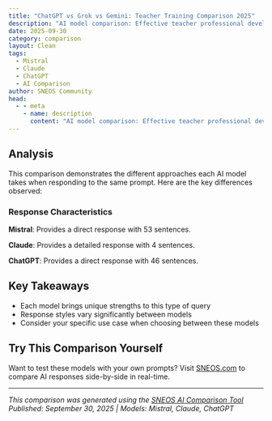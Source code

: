 ```yaml
---
title: "ChatGPT vs Grok vs Gemini: Teacher Training Comparison 2025"
description: "AI model comparison: Effective teacher professional development programs..."
date: 2025-09-30
category: comparison
layout: Clean
tags:
  - Mistral
  - Claude
  - ChatGPT
  - AI Comparison
author: SNEOS Community
head:
  - - meta
    - name: description
      content: "AI model comparison: Effective teacher professional development programs..."
---
```


<ChatComparison
  title="ChatGPT vs Grok vs Gemini: Teacher Training Comparison 2025"
  prompt="Effective teacher professional development programs"
  :responses='{
    "Mistral": "Effective teacher professional development programs are crucial for enhancing educators\u0027 skills, knowledge, and practices, ultimately improving student outcomes. Here are some key characteristics and strategies for effective teacher professional development:\n\n### Key Characteristics\n\n1. **Relevant and Practical**:\n   - **Content-Specific**: Focus on the specific subjects or areas where teachers need improvement.\n   - **Practical Applications**: Provide hands-on, real-world applications that teachers can immediately use in their classrooms.\n\n2. **Collaborative**:\n   - **Peer Learning**: Encourage collaboration and peer-to-peer learning.\n   - **Communities of Practice**: Foster communities where teachers can share experiences, resources, and best practices.\n\n3. **Sustained and Intensive**:\n   - **Ongoing Support**: Provide continuous support rather than one-off workshops.\n   - **Follow-Up**: Include follow-up sessions, coaching, and mentoring to reinforce learning.\n\n4. **Research-Based**:\n   - **Evidence-Informed**: Use strategies and methods that are backed by research.\n   - **Data-Driven**: Utilize data to identify areas for improvement and measure the impact of professional development.\n\n5. **Tailored to Individual Needs**:\n   - **Personalized Learning**: Offer differentiated professional development based on individual teacher needs and goals.\n   - **Flexible Formats**: Provide a variety of formats, including workshops, online courses, webinars, and coaching.\n\n6. **Focused on Student Outcomes**:\n   - **Student-Centered**: Ensure that the ultimate goal is to improve student learning and outcomes.\n   - **Alignment with Standards**: Align professional development with curriculum standards and educational goals.\n\n### Strategies for Effective Professional Development\n\n1. **Workshops and Seminars**:\n   - **Interactive Sessions**: Ensure workshops are interactive and engaging.\n   - **Expert-Led**: Bring in experts and experienced educators to lead sessions.\n\n2. **Online Courses and Webinars**:\n   - **Flexible Scheduling**: Offer online courses that teachers can complete at their own pace.\n   - **Interactive Webinars**: Use webinars for live, interactive learning sessions.\n\n3. **Coaching and Mentoring**:\n   - **One-on-One Support**: Provide individualized coaching and mentoring.\n   - **Peer Coaching**: Encourage peer coaching where teachers support each other.\n\n4. **Action Research**:\n   - **Teacher-Led Research**: Encourage teachers to conduct their own research to solve classroom problems.\n   - **Reflective Practice**: Promote reflective practice to help teachers analyze and improve their teaching methods.\n\n5. **Professional Learning Communities (PLCs)**:\n   - **Collaborative Groups**: Form PLCs where teachers can collaborate, share ideas, and solve problems together.\n   - **Regular Meetings**: Schedule regular meetings for PLCs to discuss progress and challenges.\n\n6. **Micro-Credentials and Certifications**:\n   - **Skill-Specific Credentials**: Offer micro-credentials for specific skills or areas of expertise.\n   - **Recognition**: Provide recognition and incentives for completing professional development programs.\n\n7. **Feedback and Evaluation**:\n   - **Constructive Feedback**: Provide constructive feedback to help teachers improve.\n   - **Self-Assessment**: Encourage teachers to self-assess their progress and areas for improvement.\n\n8. **Technology Integration**:\n   - **Digital Tools**: Introduce and train teachers on the use of digital tools and technologies.\n   - **Blended Learning**: Use blended learning approaches that combine online and face-to-face instruction.\n\n### Implementation Tips\n\n1. **Leadership Support**:\n   - **Administrative Buy-In**: Ensure that school leaders are supportive and actively involved in professional development initiatives.\n   - **Resource Allocation**: Allocate sufficient resources, including time, funding, and materials.\n\n2. **Teacher Involvement**:\n   - **Input and Feedback**: Involve teachers in the planning and evaluation of professional development programs.\n   - **Ownership**: Encourage teachers to take ownership of their professional growth.\n\n3. **Continuous Improvement**:\n   - **Evaluation**: Regularly evaluate the effectiveness of professional development programs.\n   - **Adaptation**: Be willing to adapt and improve programs based on feedback and outcomes.\n\nBy focusing on these characteristics and strategies, teacher professional development programs can be more effective in enhancing teacher skills and ultimately improving student learning outcomes.",
    "Claude": "# Effective Teacher Professional Development Programs\n\n## Key Characteristics of Successful Programs\n\n### **1. Job-Embedded and Ongoing**\n- Integrated into daily teaching practice\n- Continuous rather than one-time workshops\n- Sustained over extended periods (months/years)\n- Regular follow-up and reinforcement\n\n### **2. Content-Focused**\n- Directly related to curriculum and subject matter\n- Addresses specific student learning needs\n- Connects to classroom instruction\n- Evidence-based practices and research\n\n### **3. Collaborative Learning**\n- Professional learning communities (PLCs)\n- Peer observation and feedback\n- Mentoring and coaching relationships\n- Shared problem-solving and reflection\n\n## Proven Program Models\n\n### **Professional Learning Communities (PLCs)**\n- Teachers work in teams around common goals\n- Data-driven decision making\n- Collective responsibility for student outcomes\n- Regular meetings with structured protocols\n\n### **Instructional Coaching**\n- One-on-one support from experienced educators\n- Classroom observation and feedback\n- Co-teaching and modeling\n- Goal-setting and progress monitoring\n\n### **Action Research Projects**\n- Teachers investigate their own practice\n- Systematic inquiry into student learning\n- Data collection and analysis\n- Sharing findings with colleagues\n\n### **Lesson Study**\n- Collaborative planning of research lessons\n- Joint observation of teaching\n- Post-lesson analysis and refinement\n- Cycle of continuous improvement\n\n## Implementation Best Practices\n\n### **Design Elements**\n- **Clear objectives** aligned with school/district goals\n- **Active learning** rather than passive listening\n- **Differentiated** to meet diverse teacher needs\n- **Adequate time** for learning and application\n\n### **Support Systems**\n- Administrative backing and participation\n- Protected time for collaboration\n- Necessary resources and materials\n- Technology and infrastructure support\n\n### **Assessment and Evaluation**\n- Regular feedback from participants\n- Impact measurement on teaching practice\n- Student outcome data analysis\n- Program refinement based on results\n\n## Addressing Common Challenges\n\n### **Time Constraints**\n- Build PD into regular school schedule\n- Use substitute coverage strategically\n- Leverage technology for flexible learning\n- Create efficient meeting structures\n\n### **Resistance to Change**\n- Start with willing participants\n- Demonstrate clear benefits\n- Provide choice and voice in topics\n- Celebrate successes publicly\n\n### **Sustainability**\n- Develop internal capacity\n- Create systems for ongoing support\n- Secure long-term funding\n- Build leadership at multiple levels\n\n## Measuring Effectiveness\n\n### **Teacher-Level Indicators**\n- Increased knowledge and skills\n- Changes in classroom practice\n- Improved confidence and self-efficacy\n- Greater collaboration and sharing\n\n### **Student-Level Outcomes**\n- Academic achievement gains\n- Increased engagement\n- Improved behavior and attendance\n- Reduced achievement gaps\n\n### **School-Level Changes**\n- Enhanced professional culture\n- Better retention rates\n- Improved school climate\n- Stronger instructional leadership\n\n## Technology-Enhanced PD\n\n### **Blended Learning Approaches**\n- Online modules with face-to-face application\n- Virtual coaching and mentoring\n- Digital portfolios and reflection tools\n- Webinars and virtual conferences\n\n### **Micro-Learning**\n- Short, focused learning sessions\n- Just-in-time professional support\n- Mobile-friendly resources\n- Bite-sized skill development\n\nEffective professional development is an investment in both teacher growth and student success, requiring thoughtful planning, adequate resources, and sustained commitment from all stakeholders.",
    "ChatGPT": "Effective teacher professional development (PD) programs are essential for improving teaching practices and student outcomes. Here are key characteristics and best practices of effective teacher PD programs:\n\n1. **Content-Focused**  \n   PD should center on specific subject matter content and how students learn that content. It should help teachers deepen their understanding of the subject and improve instructional strategies related to it.\n\n2. **Sustained Duration**  \n   One-time workshops are often insufficient. Effective PD is ongoing over weeks or months, allowing teachers time to grasp new concepts, try them out, and reflect on their practice.\n\n3. **Active Learning**  \n   Teachers should engage in hands-on activities such as lesson planning, modeling, practice teaching, and receiving feedback rather than passively listening to lectures.\n\n4. **Collaboration**  \n   Opportunities to collaborate with peers through professional learning communities, study groups, or coaching promote sharing ideas, peer support, and collective problem-solving.\n\n5. **Coaching and Expert Support**  \n   Support from instructional coaches or experts who provide personalized feedback and guidance helps teachers implement what they learn and continuously improve.\n\n6. **Alignment with Curriculum and Standards**  \n   PD programs should align with school curricula, state standards, and assessments to ensure relevance and practical application.\n\n7. **Data-Driven and Reflective**  \n   Using student data to identify needs and measuring PD impact helps tailor the training and ensures it addresses real challenges. Encouraging teacher reflection fosters continuous growth.\n\n8. **Technology Integration**  \n   Training on effective use of educational technology tools enhances teaching and student engagement when technology is integrated meaningfully.\n\n9. **Administrative Support**  \n   School leadership should support teacher PD through scheduling, resources, and fostering a culture of continuous learning.\n\n10. **Culturally Responsive**  \n    PD that incorporates culturally responsive teaching practices equips teachers to meet the diverse needs of their students.\n\n---\n\n**Examples of Effective PD Models:**\n\n- **Professional Learning Communities (PLCs)**  \n  Collaborative groups of teachers who meet regularly to discuss practice, analyze data, and improve instruction.\n\n- **Lesson Study**  \n  A Japanese model involving collaborative planning, observing, and refining lessons.\n\n- **Instructional Coaching**  \n  One-on-one support from trained coaches who help teachers with planning, observation, and feedback.\n\n- **Workshops Combined with Follow-Up Support**  \n  Initial training sessions followed by mentoring, peer observations, or online communities.\n\n---\n\n**References for Further Reading:**\n\n- Darling-Hammond, L., Hyler, M. E., \u0026 Gardner, M. (2017). *Effective Teacher Professional Development*. Palo Alto, CA: Learning Policy Institute.  \n- Desimone, L. M. (2009). Improving Impact Studies of Teachers\u2019 Professional Development: Toward Better Conceptualizations and Measures. *Educational Researcher*, 38(3), 181\u2013199.  \n- Guskey, T. R. (2002). Professional Development and Teacher Change. *Teachers and Teaching*, 8(3), 381\u2013391.\n\nIf you want, I can also provide sample outlines or resources for designing a teacher PD program."
  }'
  published-date="14:17"
/>

## Analysis

This comparison demonstrates the different approaches each AI model takes when responding to the same prompt. Here are the key differences observed:

### Response Characteristics

**Mistral**: Provides a direct response with 53 sentences. 

**Claude**: Provides a detailed response with 4 sentences. 

**ChatGPT**: Provides a direct response with 46 sentences. 

## Key Takeaways

- Each model brings unique strengths to this type of query
- Response styles vary significantly between models
- Consider your specific use case when choosing between these models

## Try This Comparison Yourself

Want to test these models with your own prompts? Visit [SNEOS.com](https://sneos.com) to compare AI responses side-by-side in real-time.

---

*This comparison was generated using the [SNEOS AI Comparison Tool](https://sneos.com)*
*Published: September 30, 2025 | Models: Mistral, Claude, ChatGPT*
